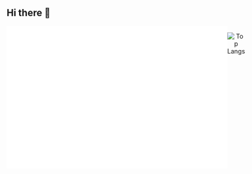 ## Hi there 👋
<!--
**H4ppyCode/H4ppyCode** is a ✨ _special_ ✨ repository because its `README.md` (this file) appears on your GitHub profile.

Here are some ideas to get you started:

- 🔭 I’m currently working on ...
- 🌱 I’m currently learning ...
- 👯 I’m looking to collaborate on ...
- 🤔 I’m looking for help with ...
- 💬 Ask me about ...
- 📫 How to reach me: ...
- 😄 Pronouns: ...
- ⚡ Fun fact: ...
-->




<div align="center">
  <div style="display: flex; align-items: flex-start;">
     <img src="/metrics.plugin.isocalendar.fullyear.svg" alt="Metrics" width="500">
    <p align="center">
      <img src="https://github-readme-stats.vercel.app/api/top-langs/?username=h4ppycode&theme=vue-dark&hide_border=false&include_all_commits=true&count_private=true&layout=compact" alt="Top Langs" width="300">
      </p>
  </div>
</div>
